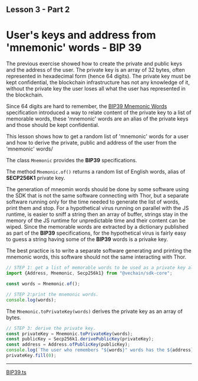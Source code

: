 ## Lesson 3 - Part 2

# User's keys and address from 'mnemonic' words - BIP 39

The previous exercise showed how to create the private and public keys and the address of the user.
The private key is an array of 32 bytes, often represented in hexadecimal form (hence 64 digits).
The private key must be kept confidential, the blockchain infrastructure has not any knowledge of it,
without the private key the user loses all what the user has represented in the blockchain.

Since 64 digits are hard to remember, the
[BIP39 Mnemonic Words](https://github.com/bitcoin/bips/blob/master/bip-0039.mediawiki)
specification introduced a way to relate content of the private key to a list of memorable words,
these 'mnemonic' words are an alias of the private keys and those should be kept confidential.

This lesson shows how to get a random list of 'mnemonic' words for a user and how to derive
the private, public and address of the user from the 'mnemonic' words/

The class `Mnemonic` provides the **BIP39** specifications.

The method `Mnemonic.of()` returns a random list of English words, alias of **SECP256K1** private key.

The generation of mneomin words should be done by some software using the SDK that is not the
same software connecting with Thor, but a separate software running only for the time needed to generate
the list of words, print them and stop.
For a hypothetical virus running on parallel with the JS runtime, is easier to sniff a string then an array of buffer,
strings stay in the memory of the JS runtime for unpredictable time and their content can be wiped.
Since the memorable words are extracted by a dictionary published as part of the **BIP39** specifications, for
the hypothetical virus is fairly easy to guess a string having some of the **BIP39** words is a privake key.

The best practice is to write a separate software generating and printing the mnemonic words, this software
should not the same interacting with Thor.

```typescript
// STEP 1: get a list of memorable words to be used as a private key alias.
import {Address, Mnemonic, Secp256k1} from "@vechain/sdk-core";

const words = Mnemonic.of();
```

```typescript
// STEP 2:print the mnemonic words.
console.log(words);
```

The `Mnemonic.toPrivateKey(words)` derives the private key as an array of bytes.

```typescript
// STEP 3: derive the private key.
const privateKey = Mnemonic.toPrivateKey(words);
const publicKey = Secp256k1.derivePublicKey(privateKey);
const address = Address.ofPublicKey(publicKey);
console.log(`The user who remembers "${words}" words has the ${address} address and its associated keys.`);
privateKey.fill(0);
```

---

[BIP39.ts](BIP39.ts)
